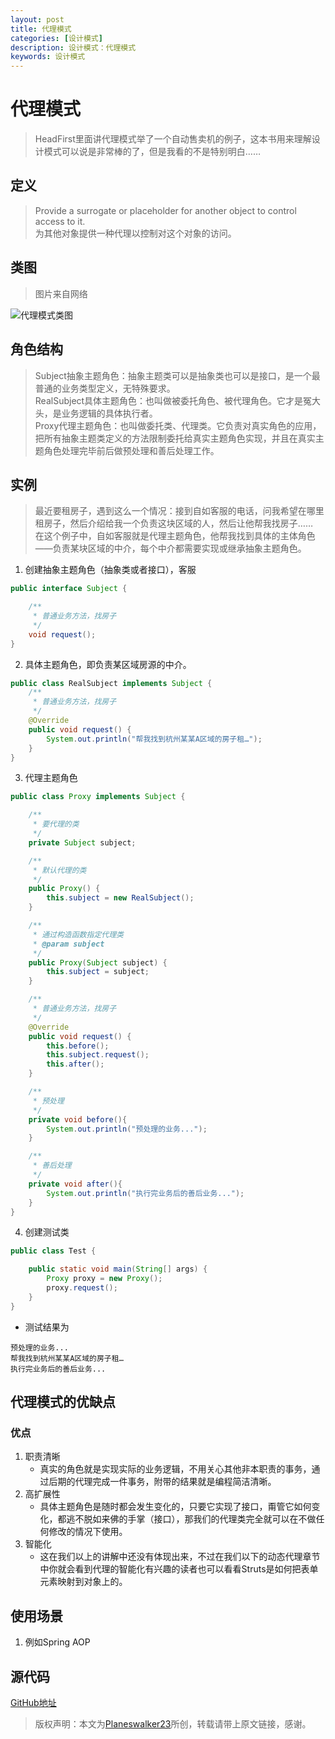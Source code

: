 ```yaml
---
layout: post
title: 代理模式
categories: [设计模式]
description: 设计模式：代理模式
keywords: 设计模式
---
```


# 代理模式
> HeadFirst里面讲代理模式举了一个自动售卖机的例子，这本书用来理解设计模式可以说是非常棒的了，但是我看的不是特别明白……

## 定义
> Provide a surrogate or placeholder for another object to control access to it.<br>
> 为其他对象提供一种代理以控制对这个对象的访问。

## 类图
> 图片来自网络

![代理模式类图](https://gss1.bdstatic.com/9vo3dSag_xI4khGkpoWK1HF6hhy/baike/crop%3D0%2C19%2C684%2C451%3Bc0%3Dbaike92%2C5%2C5%2C92%2C30/sign=079558f9052442a7ba41a7e5ec73817a/f636afc379310a552addbc8ebd4543a9832610ca.jpg)

## 角色结构
> Subject抽象主题角色：抽象主题类可以是抽象类也可以是接口，是一个最普通的业务类型定义，无特殊要求。<br>
> RealSubject具体主题角色：也叫做被委托角色、被代理角色。它才是冤大头，是业务逻辑的具体执行者。<br>
> Proxy代理主题角色：也叫做委托类、代理类。它负责对真实角色的应用，把所有抽象主题类定义的方法限制委托给真实主题角色实现，并且在真实主题角色处理完毕前后做预处理和善后处理工作。<br>

## 实例
> 最近要租房子，遇到这么一个情况：接到自如客服的电话，问我希望在哪里租房子，然后介绍给我一个负责这块区域的人，然后让他帮我找房子……<br>
> 在这个例子中，自如客服就是代理主题角色，他帮我找到具体的主体角色——负责某块区域的中介，每个中介都需要实现或继承抽象主题角色。

1. 创建抽象主题角色（抽象类或者接口），客服

````java
public interface Subject {

    /**
     * 普通业务方法，找房子
     */
    void request();
}

````

2. 具体主题角色，即负责某区域房源的中介。

````java
public class RealSubject implements Subject {
    /**
     * 普通业务方法，找房子
     */
    @Override
    public void request() {
        System.out.println("帮我找到杭州某某A区域的房子租…");
    }
}

````

3. 代理主题角色

````java
public class Proxy implements Subject {

    /**
     * 要代理的类
     */
    private Subject subject;

    /**
     * 默认代理的类
     */
    public Proxy() {
        this.subject = new RealSubject();
    }

    /**
     * 通过构造函数指定代理类
     * @param subject
     */
    public Proxy(Subject subject) {
        this.subject = subject;
    }

    /**
     * 普通业务方法，找房子
     */
    @Override
    public void request() {
        this.before();
        this.subject.request();
        this.after();
    }

    /**
     * 预处理
     */
    private void before(){
        System.out.println("预处理的业务...");
    }

    /**
     * 善后处理
     */
    private void after(){
        System.out.println("执行完业务后的善后业务...");
    }
}

````

4. 创建测试类

````java
public class Test {

    public static void main(String[] args) {
        Proxy proxy = new Proxy();
        proxy.request();
    }
}
````

- 测试结果为

````$xslt
预处理的业务...
帮我找到杭州某某A区域的房子租…
执行完业务后的善后业务...
````

## 代理模式的优缺点
### 优点
1. 职责清晰
    - 真实的角色就是实现实际的业务逻辑，不用关心其他非本职责的事务，通过后期的代理完成一件事务，附带的结果就是编程简洁清晰。
2. 高扩展性
    - 具体主题角色是随时都会发生变化的，只要它实现了接口，甭管它如何变化，都逃不脱如来佛的手掌（接口），那我们的代理类完全就可以在不做任何修改的情况下使用。
3. 智能化
    - 这在我们以上的讲解中还没有体现出来，不过在我们以下的动态代理章节中你就会看到代理的智能化有兴趣的读者也可以看看Struts是如何把表单元素映射到对象上的。

## 使用场景
1. 例如Spring AOP

## 源代码
[GitHub地址](https://github.com/Planeswalker23/all-in-one/tree/master/design-patterns/src/main/java/org/planeswalker/proxy)

> 版权声明：本文为[Planeswalker23](https://github.com/Planeswalker23)所创，转载请带上原文链接，感谢。